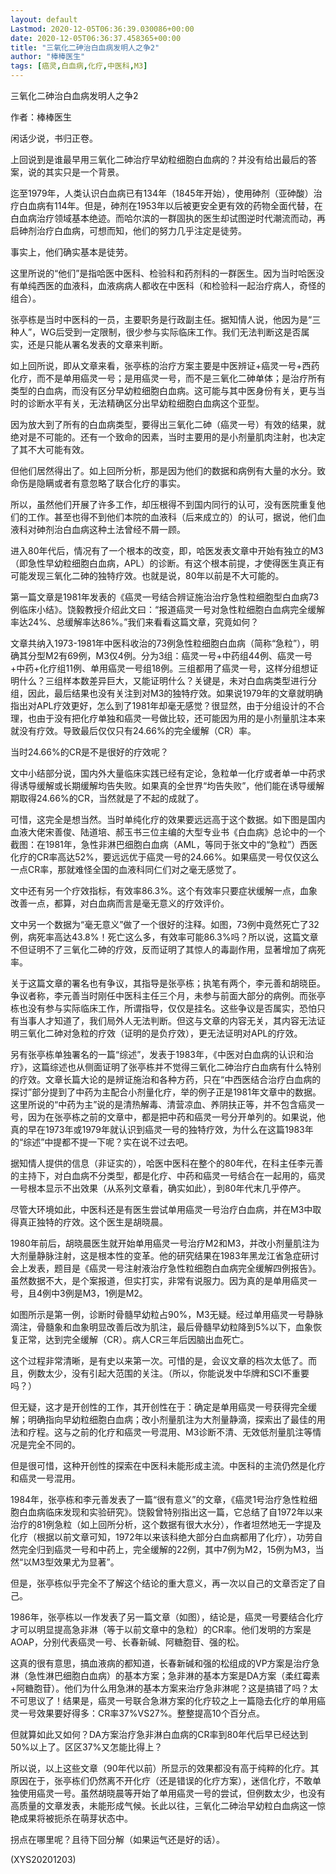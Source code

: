 ```yaml
---
layout: default
Lastmod: 2020-12-05T06:36:39.030086+00:00
date: 2020-12-05T06:36:37.458365+00:00
title: "三氧化二砷治白血病发明人之争2"
author: "棒棒医生"
tags: [癌灵,白血病,化疗,中医科,M3]
---
```


三氧化二砷治白血病发明人之争2

作者：棒棒医生

闲话少说，书归正卷。

上回说到是谁最早用三氧化二砷治疗早幼粒细胞白血病的？并没有给出最后的答案，说的其实只是一个背景。

迄至1979年，人类认识白血病已有134年（1845年开始），使用砷剂（亚砷酸）治疗白血病有114年。但是，砷剂在1953年以后被更安全更有效的药物全面代替，在白血病治疗领域基本绝迹。而哈尔滨的一群固执的医生却试图逆时代潮流而动，再启砷剂治疗白血病，可想而知，他们的努力几乎注定是徒劳。

事实上，他们确实基本是徒劳。

这里所说的“他们”是指哈医中医科、检验科和药剂科的一群医生。因为当时哈医没有单纯西医的血液科，血液病病人都收在中医科（和检验科一起治疗病人，奇怪的组合）。

张亭栋是当时中医科的一员，主要职务是行政副主任。据知情人说，他因为是“三种人”，WG后受到一定限制，很少参与实际临床工作。我们无法判断这是否属实，还是只能从署名发表的文章来判断。

如上回所说，即从文章来看，张亭栋的治疗方案主要是中医辨证+癌灵一号+西药化疗，而不是单用癌灵一号；是用癌灵一号，而不是三氧化二砷单体；是治疗所有类型的白血病，而没有区分早幼粒细胞白血病。这可能与其中医身份有关，更与当时的诊断水平有关，无法精确区分出早幼粒细胞白血病这个亚型。

因为放大到了所有的白血病类型，要得出三氧化二砷（癌灵一号）有效的结果，就绝对是不可能的。还有一个致命的因素，当时主要用的是小剂量肌肉注射，也决定了其不大可能有效。

但他们居然得出了。如上回所分析，那是因为他们的数据和病例有大量的水分。致命伤是隐瞒或者有意忽略了联合化疗的事实。

所以，虽然他们开展了许多工作，却压根得不到国内同行的认可，没有医院重复他们的工作。甚至也得不到他们本院的血液科（后来成立的）的认可，据说，他们血液科对砷剂治白血病这种土法曾经不屑一顾。

进入80年代后，情况有了一个根本的改变，即，哈医发表文章中开始有独立的M3（即急性早幼粒细胞白血病，APL）的诊断。有这个根本前提，才使得医生真正有可能发现三氧化二砷的独特疗效。也就是说，80年以前是不大可能的。

第一篇文章是1981年发表的《癌灵一号结合辨证施治治疗急性粒细胞型白血病73例临床小结》。饶毅教授介绍此文曰：“报道癌灵一号对急性粒细胞白血病完全缓解率达24%、总缓解率达86%。”我们来看看这篇文章，究竟如何？

文章共纳入1973-1981年中医科收治的73例急性粒细胞白血病（简称“急粒”），明确其分型M2有69例，M3仅4例。分为3组：癌灵一号+中药组44例、癌灵一号+中药+化疗组11例、单用癌灵一号组18例。三组都用了癌灵一号，这样分组想证明什么？三组样本数差异巨大，又能证明什么？关键是，未对白血病类型进行分组，因此，最后结果也没有关注到对M3的独特疗效。如果说1979年的文章就明确指出对APL疗效更好，怎么到了1981年却毫无感觉？很显然，由于分组设计的不合理，也由于没有把化疗单独和癌灵一号做比较，还可能因为用的是小剂量肌注本来就没有疗效。导致最后仅仅只有24.66%的完全缓解（CR）率。

当时24.66%的CR是不是很好的疗效呢？

文中小结部分说，国内外大量临床实践已经有定论，急粒单一化疗或者单一中药求得诱导缓解或长期缓解均告失败。如果真的全世界“均告失败”，他们能在诱导缓解期取得24.66%的CR，当然就是了不起的成就了。

可惜，这完全是想当然。当时单纯化疗的效果要远远高于这个数据。如下图是国内血液大佬宋善俊、陆道培、郝玉书三位主编的大型专业书《白血病》总论中的一个截图：在1981年，急性非淋巴细胞白血病（AML，等同于张文中的“急粒”）西医化疗的CR率高达52%，要远远优于癌灵一号的24.66%。如果癌灵一号仅仅这么一点CR率，那就难怪全国的血液科同仁们对之毫无感觉了。

文中还有另一个疗效指标，有效率86.3%。这个有效率只要症状缓解一点，血象改善一点，都算，对白血病而言是毫无意义的疗效评价。

文中另一个数据为“毫无意义”做了一个很好的注释。如图，73例中竟然死亡了32例，病死率高达43.8%！死亡这么多，有效率可能86.3%吗？所以说，这篇文章不但证明不了三氧化二砷的疗效，反而证明了其惊人的毒副作用，显著增加了病死率。

关于这篇文章的署名也有争议，其指导是张亭栋；执笔有两个，李元善和胡晓臣。争议者称，李元善当时刚任中医科主任三个月，未参与前面大部分的病例。而张亭栋也没有参与实际临床工作，所谓指导，仅仅是挂名。这些争议是否属实，恐怕只有当事人才知道了，我们局外人无法判断。但这与文章的内容无关，其内容无法证明三氧化二砷对急粒的疗效（证明的是负疗效），更无法证明对APL的疗效。

另有张亭栋单独署名的一篇“综述”，发表于1983年，《中医对白血病的认识和治疗》，这篇综述也从侧面证明了张亭栋并不觉得三氧化二砷治疗白血病有什么特别的疗效。文章长篇大论的是辨证施治和各种方药，只在“中西医结合治疗白血病的探讨”部分提到了中药为主配合小剂量化疗，举的例子正是1981年文章中的数据。这里所说的“中药为主”说的是清热解毒、清营凉血、养阴扶正等，并不包含癌灵一号，因为在张亭栋之前的文章中，都是把中药和癌灵一号分开单列的。如果说，他真的早在1973年或1979年就认识到癌灵一号的独特疗效，为什么在这篇1983年的“综述”中提都不提一下呢？实在说不过去吧。

据知情人提供的信息（非证实的），哈医中医科在整个的80年代，在科主任李元善的主持下，对白血病不分类型，都是化疗、中药和癌灵一号结合在一起用的，癌灵一号根本显示不出效果（从系列文章看，确实如此），到80年代末几乎停产。

尽管大环境如此，中医科还是有医生尝试单用癌灵一号治疗白血病，并在M3中取得真正独特的疗效。这个医生是胡晓晨。

1980年前后，胡晓晨医生就开始单用癌灵一号治疗M2和M3，并改小剂量肌注为大剂量静脉注射，这是根本性的变革。他的研究结果在1983年黑龙江省急症研讨会上发表，题目是《癌灵一号注射液治疗急性粒细胞白血病完全缓解四例报告》。虽然数据不大，是个案报道，但实打实，非常有说服力。因为真的是单用癌灵一号，且4例中3例是M3，1例是M2。

如图所示是第一例，诊断时骨髓早幼粒占90%，M3无疑。经过单用癌灵一号静脉滴注，骨髓象和血象明显改善后改为肌注，最后骨髓早幼粒降到5%以下，血象恢复正常，达到完全缓解（CR）。病人CR三年后因脑出血死亡。

这个过程非常清晰，是有史以来第一次。可惜的是，会议文章的档次太低了。而且，例数太少，没有引起大范围的关注。（所以，你能说发中华牌和SCI不重要吗？）

但无疑，这才是开创性的工作，其开创性在于：确定是单用癌灵一号获得完全缓解；明确指向早幼粒细胞白血病；改小剂量肌注为大剂量静滴，探索出了最佳的用法和疗程。这与之前的化疗和癌灵一号混用、M3诊断不清、无效低剂量肌注等情况是完全不同的。

但是很可惜，这种开创性的探索在中医科未能形成主流。中医科的主流仍然是化疗和癌灵一号混用。

1984年，张亭栋和李元善发表了一篇“很有意义”的文章，《癌灵1号治疗急性粒细胞白血病临床发现和实验研究》。饶毅曾特别指出这一篇，它总结了自1972年以来治疗的81例急粒（如上回所分析，这个数据有很大水分），作者坦然地无一字提及化疗（根据以前文章可知，1972年以来该科绝大部分白血病都用了化疗），功劳自然完全归到癌灵一号和中药上，完全缓解的22例，其中7例为M2，15例为M3，当然“以M3型效果尤为显著”。

但是，张亭栋似乎完全不了解这个结论的重大意义，再一次以自己的文章否定了自己。

1986年，张亭栋以一作发表了另一篇文章（如图），结论是，癌灵一号要结合化疗才可以明显提高急非淋（等于以前文章中的急粒）的CR率。他们发明的方案是AOAP，分别代表癌灵一号、长春新碱、阿糖胞苷、强的松。

这真的很有意思，搞血液病的都知道，长春新碱和强的松组成的VP方案是治疗急淋（急性淋巴细胞白血病）的基本方案；急非淋的基本方案是DA方案（柔红霉素+阿糖胞苷）。他们为什么用急淋的基本方案来治疗急非淋呢？这是搞错了吗？太不可思议了！结果是，癌灵一号联合急淋方案的化疗较之上一篇隐去化疗的单用癌灵一号效果要好得多：CR率37%VS27%。整整提高10个百分点。

但就算如此又如何？DA方案治疗急非淋白血病的CR率到80年代后早已经达到50%以上了。区区37%又怎能比得上？

所以说，以上这些文章（90年代以前）所显示的效果都没有高于纯粹的化疗。其原因在于，张亭栋们仍然离不开化疗（还是错误的化疗方案），迷信化疗，不敢单独使用癌灵一号。虽然胡晓晨等开始了单用癌灵一号的尝试，但例数太少，也没有高质量的文章发表，未能形成气候。长此以往，三氧化二砷治早幼粒白血病这一惊艳成果将被扼杀在萌芽状态中。

拐点在哪里呢？且待下回分解（如果运气还是好的话）。

(XYS20201203)

